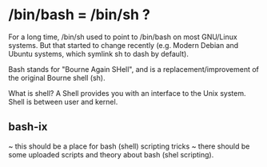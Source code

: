 # /bin/bash = /bin/sh ?

For a long time, /bin/sh used to point to /bin/bash on most GNU/Linux systems. But that started to change recently (e.g. Modern Debian and Ubuntu systems, which symlink sh to dash by default).

Bash stands for "Bourne Again SHell", and is a replacement/improvement of the original Bourne shell (sh).

What is shell? A Shell provides you with an interface to the Unix system. Shell is between user and kernel.

## bash-ix
~ this should be a place for bash (shell) scripting tricks ~
there should be some uploaded scripts and theory about bash (shel scripting).
